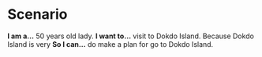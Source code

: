 # Scenario

**I am a…** 50 years old lady.
**I want to…** visit to Dokdo Island. Because Dokdo Island is very 
**So I can…** do make a plan for go to Dokdo Island.